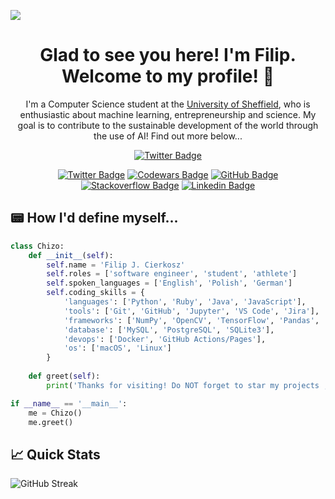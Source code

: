 ![](https://visitcount.itsvg.in/api?id=chizo4&label=Profile%20Views&color=12&icon=1&pretty=true)

<h1 align="center">
  Glad to see you here! I'm Filip. Welcome to my profile! 🤝
</h1>

<p align="center">
  I'm a Computer Science student at the <a href="https://www.sheffield.ac.uk/">University of Sheffield</a>, who is enthusiastic about machine learning, entrepreneurship and science. My goal is to contribute to the sustainable development of the world through the use of AI! Find out more below...
</p>

<div align="center">
  
  [![Twitter Badge](https://img.shields.io/badge/Visit_My_Website-3108d4?style=for-the-badge&logoColor=white)](https://filipcierkosz.com)
  
</div>

<div align="center">

  [![Twitter Badge](https://img.shields.io/badge/Twitter-00ACEE?style=for-the-badge&logo=twitter&logoColor=white)](https://twitter.com/cierkoszfilip)
  [![Codewars Badge](https://img.shields.io/badge/Codewars-FF0000?style=for-the-badge&logo=codewars&logoColor=white)](https://www.codewars.com/users/chizo4)
  [![GitHub Badge](https://img.shields.io/badge/GitHub-12100E?style=for-the-badge&logo=github&logoColor=white)](https://github.com/chizo4)
  [![Stackoverflow Badge](https://img.shields.io/badge/stackoverflow-FF4500?style=for-the-badge&logo=stackoverflow&logoColor=white)](https://stackoverflow.com/users/16192228/chizo4)
  [![Linkedin Badge](https://img.shields.io/badge/Linkedin-0077B5?style=for-the-badge&logo=linkedin&logoColor=white)](https://www.linkedin.com/in/filip-cierkosz/)

</div>

## 📟 How I'd define myself...

```python
class Chizo:
    def __init__(self):
        self.name = 'Filip J. Cierkosz'
        self.roles = ['software engineer', 'student', 'athlete']
        self.spoken_languages = ['English', 'Polish', 'German']
        self.coding_skills = {
            'languages': ['Python', 'Ruby', 'Java', 'JavaScript'],
            'tools': ['Git', 'GitHub', 'Jupyter', 'VS Code', 'Jira'],
            'frameworks': ['NumPy', 'OpenCV', 'TensorFlow', 'Pandas', 'Rails', 'React', 'Vite', 'Tailwind'],
            'database': ['MySQL', 'PostgreSQL', 'SQLite3'],
            'devops': ['Docker', 'GitHub Actions/Pages'],
            'os': ['macOS', 'Linux']
        }
        
    def greet(self):
        print('Thanks for visiting! Do NOT forget to star my projects ;)')

if __name__ == '__main__':
    me = Chizo()
    me.greet()
```

## 📈 Quick Stats
![GitHub Streak](http://github-readme-streak-stats.herokuapp.com?user=chizo4&theme=highcontrast&background=000000)
